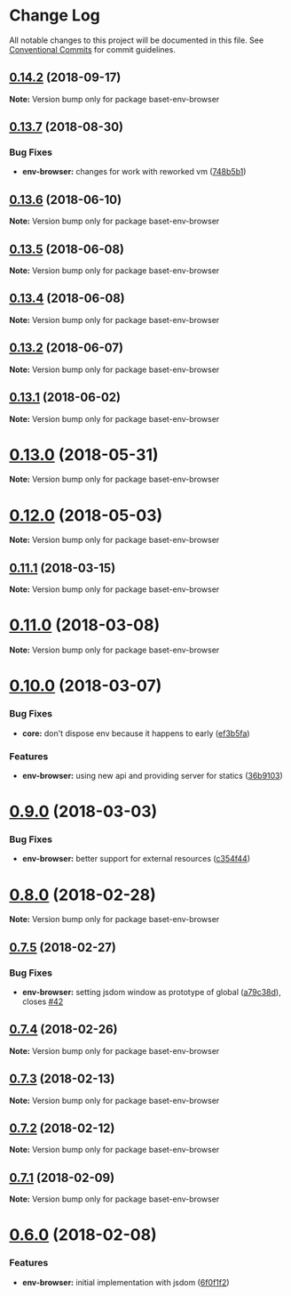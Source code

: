 # Change Log

All notable changes to this project will be documented in this file.
See [Conventional Commits](https://conventionalcommits.org) for commit guidelines.

<a name="0.14.2"></a>
## [0.14.2](https://github.com/Igmat/baset/compare/v0.14.1...v0.14.2) (2018-09-17)

**Note:** Version bump only for package baset-env-browser





<a name="0.13.7"></a>
## [0.13.7](https://github.com/Igmat/baset/compare/v0.13.6...v0.13.7) (2018-08-30)


### Bug Fixes

* **env-browser:** changes for work with reworked vm ([748b5b1](https://github.com/Igmat/baset/commit/748b5b1))




<a name="0.13.6"></a>
## [0.13.6](https://github.com/Igmat/baset/compare/v0.13.5...v0.13.6) (2018-06-10)




**Note:** Version bump only for package baset-env-browser

<a name="0.13.5"></a>
## [0.13.5](https://github.com/Igmat/baset/compare/v0.13.4...v0.13.5) (2018-06-08)




**Note:** Version bump only for package baset-env-browser

<a name="0.13.4"></a>
## [0.13.4](https://github.com/Igmat/baset/compare/v0.13.3...v0.13.4) (2018-06-08)




**Note:** Version bump only for package baset-env-browser

<a name="0.13.2"></a>
## [0.13.2](https://github.com/Igmat/baset/compare/v0.13.1...v0.13.2) (2018-06-07)




**Note:** Version bump only for package baset-env-browser

<a name="0.13.1"></a>
## [0.13.1](https://github.com/Igmat/baset/compare/v0.13.0...v0.13.1) (2018-06-02)




**Note:** Version bump only for package baset-env-browser

<a name="0.13.0"></a>
# [0.13.0](https://github.com/Igmat/baset/compare/v0.12.1...v0.13.0) (2018-05-31)




**Note:** Version bump only for package baset-env-browser

<a name="0.12.0"></a>
# [0.12.0](https://github.com/Igmat/baset/compare/v0.11.1...v0.12.0) (2018-05-03)




**Note:** Version bump only for package baset-env-browser

<a name="0.11.1"></a>
## [0.11.1](https://github.com/Igmat/baset/compare/v0.11.0...v0.11.1) (2018-03-15)




**Note:** Version bump only for package baset-env-browser

<a name="0.11.0"></a>
# [0.11.0](https://github.com/Igmat/baset/compare/v0.10.0...v0.11.0) (2018-03-08)




**Note:** Version bump only for package baset-env-browser

<a name="0.10.0"></a>
# [0.10.0](https://github.com/Igmat/baset/compare/v0.9.1...v0.10.0) (2018-03-07)


### Bug Fixes

* **core:** don't dispose env because it happens to early ([ef3b5fa](https://github.com/Igmat/baset/commit/ef3b5fa))


### Features

* **env-browser:** using new api and providing server for statics ([36b9103](https://github.com/Igmat/baset/commit/36b9103))




<a name="0.9.0"></a>
# [0.9.0](https://github.com/Igmat/baset/compare/v0.8.0...v0.9.0) (2018-03-03)


### Bug Fixes

* **env-browser:** better support for external resources ([c354f44](https://github.com/Igmat/baset/commit/c354f44))




<a name="0.8.0"></a>
# [0.8.0](https://github.com/Igmat/baset/compare/v0.7.5...v0.8.0) (2018-02-28)




**Note:** Version bump only for package baset-env-browser

<a name="0.7.5"></a>
## [0.7.5](https://github.com/Igmat/baset/compare/v0.7.4...v0.7.5) (2018-02-27)


### Bug Fixes

* **env-browser:** setting jsdom window as prototype of global ([a79c38d](https://github.com/Igmat/baset/commit/a79c38d)), closes [#42](https://github.com/Igmat/baset/issues/42)




<a name="0.7.4"></a>
## [0.7.4](https://github.com/Igmat/baset/compare/v0.7.3...v0.7.4) (2018-02-26)




**Note:** Version bump only for package baset-env-browser

<a name="0.7.3"></a>
## [0.7.3](https://github.com/Igmat/baset/compare/v0.7.2...v0.7.3) (2018-02-13)




**Note:** Version bump only for package baset-env-browser

<a name="0.7.2"></a>
## [0.7.2](https://github.com/Igmat/baset/compare/v0.7.1...v0.7.2) (2018-02-12)




**Note:** Version bump only for package baset-env-browser

<a name="0.7.1"></a>
## [0.7.1](https://github.com/Igmat/baset/compare/v0.7.0...v0.7.1) (2018-02-09)




**Note:** Version bump only for package baset-env-browser

<a name="0.6.0"></a>
# [0.6.0](https://github.com/Igmat/baset/compare/v0.5.1...v0.6.0) (2018-02-08)


### Features

* **env-browser:** initial implementation with jsdom ([6f0f1f2](https://github.com/Igmat/baset/commit/6f0f1f2))
